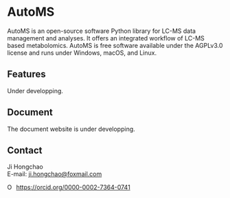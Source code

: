 # AutoMS

AutoMS is an open-source software Python library for LC-MS data management and analyses. It offers an integrated workflow of LC-MS based metabolomics. AutoMS is free software available under the AGPLv3.0 license and runs under Windows, macOS, and Linux.


## Features

Under developping.


## Document

The document website is under developping.


## Contact

Ji Hongchao   
E-mail: ji.hongchao@foxmail.com    
<div itemscope itemtype="https://schema.org/Person"><a itemprop="sameAs" content="https://orcid.org/0000-0002-7364-0741" href="https://orcid.org/0000-0002-7364-0741" target="orcid.widget" rel="me noopener noreferrer" style="vertical-align:top;"><img src="https://orcid.org/sites/default/files/images/orcid_16x16.png" style="width:1em;margin-right:.5em;" alt="ORCID iD icon">https://orcid.org/0000-0002-7364-0741</a></div>